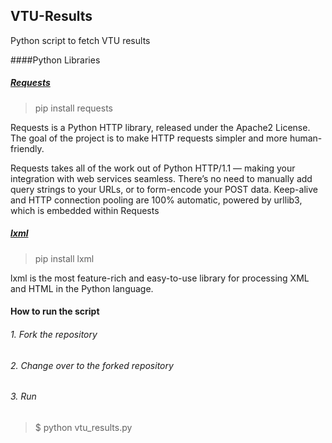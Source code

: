 ## VTU-Results
Python script to fetch VTU results

####Python Libraries
##### [Requests](http://docs.python-requests.org/en/latest/)

> pip install requests

Requests is a Python HTTP library, released under the Apache2 License. The goal of the project is to make HTTP requests simpler and more human-friendly.

Requests takes all of the work out of Python HTTP/1.1 — making your integration with web services seamless. There’s no need to manually add query strings to your URLs, or to form-encode your POST data. Keep-alive and HTTP connection pooling are 100% automatic, powered by urllib3, which is embedded within Requests

##### [lxml](http://docs.python-guide.org/en/latest/scenarios/scrape/)

> pip install lxml

lxml is the most feature-rich and easy-to-use library for processing XML and HTML in the Python language.

#### How to run the script

###### 1. Fork the repository
###### 2. Change over to the forked repository
###### 3. Run 
> $ python vtu_results.py
